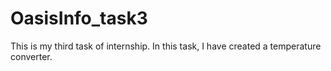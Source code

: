 # OasisInfo_task3
This is my third task of internship.
In this task, I have created a temperature converter.
